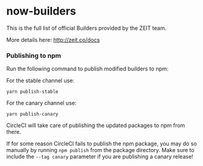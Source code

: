 # now-builders

This is the full list of official Builders provided by the ZEIT team.

More details here: http://zeit.co/docs

### Publishing to npm

Run the following command to publish modified builders to npm:

For the stable channel use:

```
yarn publish-stable
```

For the canary channel use:

```
yarn publish-canary
```

CircleCI will take care of publishing the updated packages to npm from there.

If for some reason CircleCI fails to publish the npm package, you may do so
manually by running `npm publish` from the package directory. Make sure to
include the `--tag canary` parameter if you are publishing a canary release!
